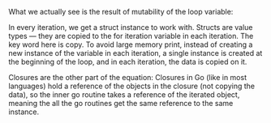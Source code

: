 What we actually see is the result of mutability of the loop variable:

In every iteration, we get a struct instance to work with. Structs are value types — they are copied to the for iteration variable in each iteration. The key word here is copy. To avoid large memory print, instead of creating a new instance of the variable in each iteration, a single instance is created at the beginning of the loop, and in each iteration, the data is copied on it.

Closures are the other part of the equation: Closures in Go (like in most languages) hold a reference of the objects in the closure (not copying the data), so the inner go routine takes a reference of the iterated object, meaning the all the go routines get the same reference to the same instance.